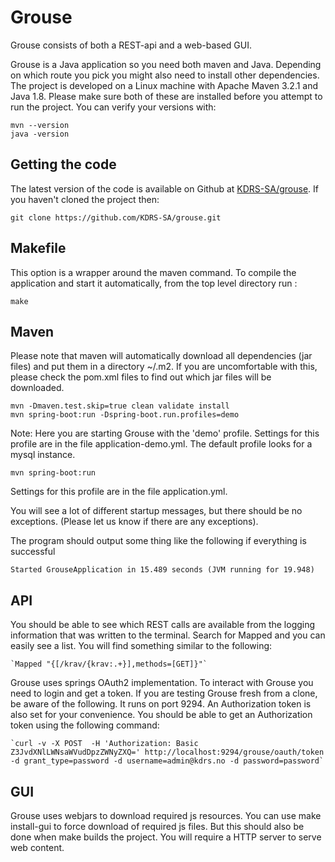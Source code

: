 # Grouse
Grouse consists of both a REST-api and a web-based GUI.


Grouse is a Java application so you need both maven and Java.
Depending on which route you pick you might also need to install other
dependencies.  The project is developed on a Linux machine with Apache Maven
3.2.1 and Java 1.8. Please make sure both of these are installed before you
attempt to run the project. You can verify your versions with:

    mvn --version
    java -version

## Getting the code

The latest version of the code is available on Github at
[KDRS-SA/grouse](https://github.com/KDRS-SA/grouse.git).
If you haven't cloned the project then:

    git clone https://github.com/KDRS-SA/grouse.git

## Makefile

This option is a wrapper around the maven command. To compile the 
application and start it automatically, from the top level directory run :

    make         
    
## Maven

Please note that maven will automatically download all dependencies (jar files)
and put them in a directory ~/.m2. If you are uncomfortable with this, please
check the pom.xml files to find out which jar files will be downloaded.
 
    mvn -Dmaven.test.skip=true clean validate install
    mvn spring-boot:run -Dspring-boot.run.profiles=demo

Note: Here you are starting Grouse with the 'demo' profile. Settings for this
profile are in the file application-demo.yml. The default profile looks for 
a mysql instance. 

    mvn spring-boot:run 

Settings for this profile are in the file application.yml.  
 
You will see a lot of different startup messages, but there should be no
exceptions. (Please let us know if there are any exceptions).

The program should output some thing like the following if everything is 
successful
 	
 	Started GrouseApplication in 15.489 seconds (JVM running for 19.948)

## API

You should be able to see which REST calls are available from the logging 
information that was written to the terminal. Search for Mapped and you can 
easily see a list. You will find something similar to the following:
 
 	`Mapped "{[/krav/{krav:.+}],methods=[GET]}"` 

Grouse uses springs OAuth2 implementation. To interact with Grouse you need to login
and get a token. If you are testing Grouse fresh from a clone, be aware of the following.
It runs on port 9294. An Authorization token is also set for your convenience. You 
should be able to get an Authorization token using the following command:  

    `curl -v -X POST  -H 'Authorization: Basic Z3JvdXNlLWNsaWVudDpzZWNyZXQ=' http://localhost:9294/grouse/oauth/token -d grant_type=password -d username=admin@kdrs.no -d password=password`

## GUI

Grouse uses webjars to download required js resources. You can use make 
install-gui to force download of required js files. But this should also be 
done when make builds the project. You will require a HTTP server to serve web
content. 
